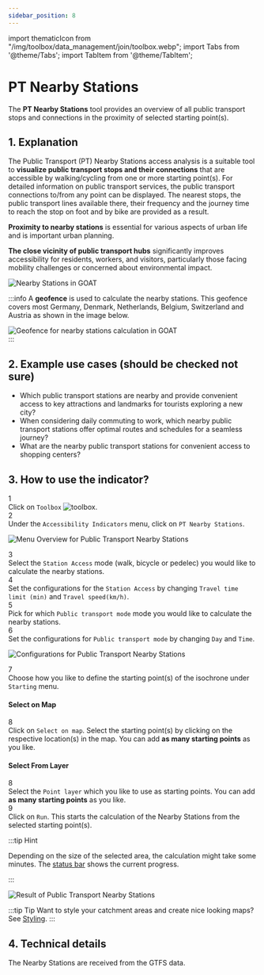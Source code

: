 ```yaml
---
sidebar_position: 8
---
```

import thematicIcon from "/img/toolbox/data_management/join/toolbox.webp";
import Tabs from '@theme/Tabs';
import TabItem from '@theme/TabItem';

# PT Nearby Stations

The **PT Nearby Stations** tool provides an overview of all public transport stops and connections in the proximity of selected starting point(s).

## 1. Explanation

The Public Transport (PT) Nearby Stations access analysis is a suitable tool to **visualize public transport stops and their connections** that are accessible by walking/cycling from one or more starting point(s). For detailed information on public transport services, the public transport connections to/from any point can be displayed. The nearest stops, the public transport lines available there, their frequency and the journey time to reach the stop on foot and by bike are provided as a result.

**Proximity to nearby stations** is essential for various aspects of urban life and is important urban planning.

**The close vicinity of public transport hubs** significantly improves accessibility for residents, workers, and visitors, particularly those facing mobility challenges or concerned about environmental impact.


![Nearby Stations in GOAT](/img/toolbox/accessibility_indicators/nearby_stations/nearby_stations_example.png "[Nearby Stations in GOAT")

:::info 
A **geofence** is used to calculate the nearby stations. This geofence covers most Germany, Denmark, Netherlands, Belgium, Switzerland and Austria as shown in the image below.

<div style={{ display: 'flex', flexDirection: 'column', alignItems: 'center' }}>
  <img src={require('/img/toolbox/accessibility_indicators/nearby_stations/geofence.png').default} alt="Geofence for nearby stations calculation in GOAT" style={{ maxHeight: "400px", maxWidth: "400px", alignItems:'center'}}/>
</div> 
:::

## 2. Example use cases (should be checked not sure)

- Which public transport stations are nearby and provide convenient access to key attractions and landmarks for tourists exploring a new city?
- When considering daily commuting to work, which nearby public transport stations offer optimal routes and schedules for a seamless journey?
- What are the nearby public transport stations for convenient access to shopping centers?



## 3. How to use the indicator?

<div class="step">
  <div class="step-number">1</div>
  <div class="content">Click on <code>Toolbox</code> <img src={thematicIcon} alt="toolbox" style={{width: "25px"}}/>. </div>
</div>

<div class="step">
  <div class="step-number">2</div>
  <div class="content">Under the <code>Accessibility Indicators</code> menu, click on <code>PT Nearby Stations</code>.</div>
</div>

![Menu Overview for Public Transport Nearby Stations](/img/toolbox/accessibility_indicators/nearby_stations/nearby_stations_overview.png "[Menu Overview for Public Transport Nearby Stations")

<div class="step">
  <div class="step-number">3</div>
  <div class="content">Select the <code>Station Access</code> mode (walk, bicycle or pedelec) you would like to calculate the nearby stations.</div>
</div>

<div class="step">
  <div class="step-number">4</div>
  <div class="content">Set the configurations for the <code>Station Access</code> by changing <code>Travel time limit (min)</code> and <code>Travel speed(km/h)</code>.</div>
</div>

<div class="step">
  <div class="step-number">5</div>
  <div class="content">Pick for which <code>Public transport mode</code> mode you would like to calculate the nearby stations.</div>
</div>

<div class="step">
  <div class="step-number">6</div>
  <div class="content">Set the configurations for <code>Public transport mode</code> by changing <code>Day</code> and <code>Time</code>.</div>
</div>

![Configurations for Public Transport Nearby Stations](/img/toolbox/accessibility_indicators/nearby_stations/nearby_stations_config.png "[Configurations for Public Transport Nearby Stations")


<div class="step">
  <div class="step-number">7</div>
  <div class="content">Choose how you like to define the starting point(s) of the isochrone under <code>Starting</code> menu.</div>
</div>

<Tabs>
  <TabItem value="Select on Map" label="Select on Map" default className="tabItemBox">

 #### Select on Map

<div class="step">
  <div class="step-number">8</div>
  <div class="content">Click on <code>Select on map</code>. Select the starting point(s) by clicking on the respective location(s) in the map. You can add <b>as many starting points</b> as you like.</div>
</div>


  </TabItem>
  <TabItem value="Select From Layer" label="Select From Layer" className="tabItemBox">

 #### Select From Layer

 <div class="step">
  <div class="step-number">8</div>
  <div class="content">Select the <code>Point layer</code> which you like to use as starting points. You can add <b>as many starting points</b> as you like.</div>
</div>


  </TabItem>
</Tabs>

<div class="step">
  <div class="step-number">9</div>
  <div class="content">Click on <code>Run</code>. This starts the calculation of the Nearby Stations from the selected starting point(s).</div>
</div>

:::tip Hint

Depending on the size of the selected area, the calculation might take some minutes. The [status bar](../../workspace/home#status-bar) shows the current progress.

:::

![Result of Public Transport Nearby Stations](/img/toolbox/accessibility_indicators/nearby_stations/nearby_stations_result.png "[Result of Public Transport Nearby Stations")

:::tip Tip
Want to style your catchment areas and create nice looking maps? See [Styling](../../map/layer_style/styling).
:::

## 4. Technical details

The Nearby Stations are received from the GTFS data.